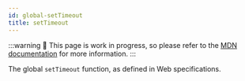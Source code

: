 ```yaml
---
id: global-setTimeout
title: setTimeout
---
```


:::warning
🚧 This page is work in progress, so please refer to the [MDN documentation](https://developer.mozilla.org/en-US/docs/Web/API/Window/setTimeout) for more information.
:::

The global `setTimeout` function, as defined in Web specifications.
